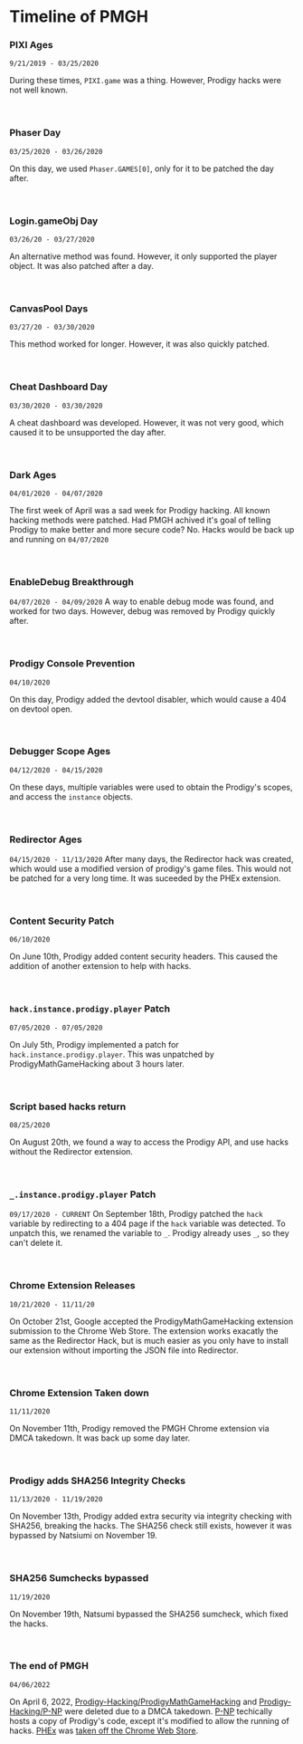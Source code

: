 # Timeline of PMGH


### PIXI Ages
`9/21/2019 - 03/25/2020`

During these times, `PIXI.game` was a thing. However, Prodigy hacks were not well known.
<br><br><br>



### Phaser Day
`03/25/2020 - 03/26/2020`
 
On this day, we used `Phaser.GAMES[0]`, only for it to be patched the day after.
<br><br><br>



### Login.gameObj Day
`03/26/20 - 03/27/2020`

An alternative method was found. However, it only supported the player object. It was also patched after a day.
<br><br><br>



### CanvasPool Days
`03/27/20 - 03/30/2020`

This method worked for longer. However, it was also quickly patched.
<br><br><br>

 

### Cheat Dashboard Day
`03/30/2020 - 03/30/2020`

A cheat dashboard was developed. However, it was not very good, which caused it to be unsupported the day after.
<br><br><br>
 


### Dark Ages
`04/01/2020 - 04/07/2020`

The first week of April was a sad week for Prodigy hacking. All known hacking methods were patched. Had PMGH achived it's goal of telling Prodigy to make better and more secure code? No. Hacks would be back up and running on `04/07/2020`
<br><br><br>
 
 

### EnableDebug Breakthrough
`04/07/2020 - 04/09/2020`
A way to enable debug mode was found, and worked for two days. However, debug was removed by Prodigy quickly after.
<br><br><br>



### Prodigy Console Prevention
`04/10/2020`

On this day, Prodigy added the devtool disabler, which would cause a 404 on devtool open.
<br><br><br>
 
 

### Debugger Scope Ages
`04/12/2020 - 04/15/2020`

On these days, multiple variables were used to obtain the Prodigy's scopes, and access the `instance` objects.
<br><br><br>
 


### Redirector Ages
`04/15/2020 - 11/13/2020`
After many days, the Redirector hack was created, which would use a modified version of prodigy's game files. This would not be patched for a very long time. It was suceeded by the PHEx extension.
<br><br><br>




### Content Security Patch
`06/10/2020`

On June 10th, Prodigy added content security headers. This caused the addition of another extension to help with hacks.
<br><br><br>
 


### `hack.instance.prodigy.player` Patch
`07/05/2020 - 07/05/2020`

On July 5th, Prodigy implemented a patch for `hack.instance.prodigy.player`. This was unpatched by ProdigyMathGameHacking about 3 hours later.
<br><br><br>
 

### Script based hacks return
`08/25/2020`

On August 20th, we found a way to access the Prodigy API, and use hacks without the Redirector extension.
<br><br><br>
 


### `_.instance.prodigy.player` Patch
`09/17/2020 - CURRENT`
On September 18th, Prodigy patched the `hack` variable by redirecting to a 404 page if the `hack` variable was detected. To unpatch this, we renamed the variable to `_`. Prodigy already uses `_`, so they can't delete it.
<br><br><br>
 


### Chrome Extension Releases
`10/21/2020 - 11/11/20`

On October 21st, Google accepted the ProdigyMathGameHacking extension submission to the Chrome Web Store. The extension works exacatly the same as the Redirector Hack, but is much easier as you only have to install our extension without importing the JSON file into Redirector.
<br><br><br>
 


### Chrome Extension Taken down
`11/11/2020`

On November 11th, Prodigy removed the PMGH Chrome extension via DMCA takedown. It was back up some day later.
<br><br><br>
 


### Prodigy adds SHA256 Integrity Checks
`11/13/2020 - 11/19/2020`

On November 13th, Prodigy added extra security via integrity checking with SHA256, breaking the hacks. The SHA256 check still exists, however it was bypassed by Natsiumi on November 19.
<br><br><br>



### SHA256 Sumchecks bypassed
`11/19/2020`

On November 19th, Natsumi bypassed the SHA256 sumcheck, which fixed the hacks.
<br><br><br>



### The end of PMGH
`04/06/2022`

On April 6, 2022, [Prodigy-Hacking/](https://github.com/Prodigy-Hacking)[ProdigyMathGameHacking](https://github.com/Prodigy-Hacking/ProdigyMathGameHacking) and [Prodigy-Hacking/](https://github.com/Prodigy-Hacking)[P-NP](https://github.com/Prodigy-Hacking/P-NP) were deleted due to a DMCA takedown. [P-NP](https://github.com/Prodigy-Hacking/P-NP) techically hosts a copy of Prodigy's code, except it's modified to allow the running of hacks. [PHEx](https://github.com/ProdigyPNP/ProdigyMathGameHacking/blob/master/PHEx/build/extension.zip) was [taken off the Chrome Web Store](https://chrome.google.com/webstore/detail/gjabpajagbgoifbkflgojeojmnlmioea).
<br><br><br>
